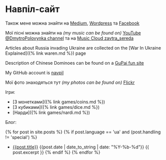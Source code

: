 # Навпіл-сайт

Також мене можна знайти на [Medium](https://medium.com/@navpil), 
[Wordpress](https://navpil.wordpress.com/) 
та [Facebook](https://www.facebook.com/dmytro.polovynka)

Мої пісні можна знайти на _(my music can be found on)_ [YouTube @DmytroPolovynka channel](https://www.youtube.com/@dmytropolovynka)
та на [Music Cloud zavtra_sereda](https://soundcloud.com/zavtra_sereda)

Articles about Russia invading Ukraine are collected on the [War In Ukraine Explained]({% link waren.md %}) page

Description of Chinese Dominoes can be found on a [GuPai fun site](https://gupai.wordpress.com/)

My GitHub account is [navpil](https://github.com/navpil)

Мої фото знаходяться тут _(my photos can be found on)_ [Flickr](https://www.flickr.com/photos/198108909@N05/)

Ігри:

 - [З монетками]({% link games/coins.md %})
 - [З кубиками]({% link games/dice.md %})
 - [Нарди]({% link games/nardi.md %})

Блог:

{% for post in site.posts %}
  {% if post.language == 'ua' and (post.handling != 'special') %}
  - [{{post.title}}]({{post.url}}) {{post.date | date_to_string | date: "%Y-%b-%d"}}
    {{ post.excerpt }}
  {% endif %} 
{% endfor %}


